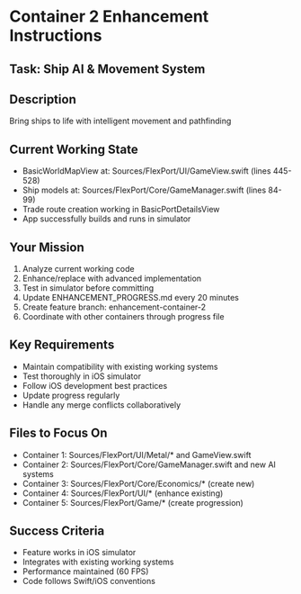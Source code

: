 # Container 2 Enhancement Instructions

## Task: Ship AI & Movement System

## Description
Bring ships to life with intelligent movement and pathfinding

## Current Working State
- BasicWorldMapView at: Sources/FlexPort/UI/GameView.swift (lines 445-528)
- Ship models at: Sources/FlexPort/Core/GameManager.swift (lines 84-99)
- Trade route creation working in BasicPortDetailsView
- App successfully builds and runs in simulator

## Your Mission
1. Analyze current working code
2. Enhance/replace with advanced implementation
3. Test in simulator before committing
4. Update ENHANCEMENT_PROGRESS.md every 20 minutes
5. Create feature branch: enhancement-container-2
6. Coordinate with other containers through progress file

## Key Requirements
- Maintain compatibility with existing working systems
- Test thoroughly in iOS simulator
- Follow iOS development best practices
- Update progress regularly
- Handle any merge conflicts collaboratively

## Files to Focus On
- Container 1: Sources/FlexPort/UI/Metal/* and GameView.swift
- Container 2: Sources/FlexPort/Core/GameManager.swift and new AI systems
- Container 3: Sources/FlexPort/Core/Economics/* (create new)
- Container 4: Sources/FlexPort/UI/* (enhance existing)
- Container 5: Sources/FlexPort/Game/* (create progression)

## Success Criteria
- Feature works in iOS simulator
- Integrates with existing working systems
- Performance maintained (60 FPS)
- Code follows Swift/iOS conventions
